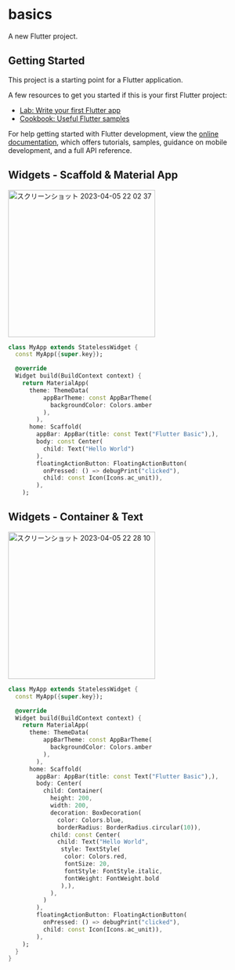 # basics

A new Flutter project.

## Getting Started

This project is a starting point for a Flutter application.

A few resources to get you started if this is your first Flutter project:

- [Lab: Write your first Flutter app](https://docs.flutter.dev/get-started/codelab)
- [Cookbook: Useful Flutter samples](https://docs.flutter.dev/cookbook)

For help getting started with Flutter development, view the
[online documentation](https://docs.flutter.dev/), which offers tutorials,
samples, guidance on mobile development, and a full API reference.

## Widgets - Scaffold & Material App

<img width="300" alt="スクリーンショット 2023-04-05 22 02 37" src="https://user-images.githubusercontent.com/47273077/230088487-d7b78ae8-77bd-4c80-93fa-4977205766be.png">

```dart
class MyApp extends StatelessWidget {
  const MyApp({super.key});

  @override
  Widget build(BuildContext context) {
    return MaterialApp(
      theme: ThemeData(
          appBarTheme: const AppBarTheme(
            backgroundColor: Colors.amber
          ),
        ),
      home: Scaffold(
        appBar: AppBar(title: const Text("Flutter Basic"),), 
        body: const Center(
          child: Text("Hello World")
        ),
        floatingActionButton: FloatingActionButton(
          onPressed: () => debugPrint("clicked"),
          child: const Icon(Icons.ac_unit)),
        ),
    );
```

## Widgets - Container & Text

<img width="300" alt="スクリーンショット 2023-04-05 22 28 10" src="https://user-images.githubusercontent.com/47273077/230094920-5e376066-75ff-4460-832d-6814d7f009df.png">

```dart
class MyApp extends StatelessWidget {
  const MyApp({super.key});

  @override
  Widget build(BuildContext context) {
    return MaterialApp(
      theme: ThemeData(
          appBarTheme: const AppBarTheme(
            backgroundColor: Colors.amber
          ),
        ),
      home: Scaffold(
        appBar: AppBar(title: const Text("Flutter Basic"),), 
        body: Center(
          child: Container(
            height: 200,
            width: 200,
            decoration: BoxDecoration(
              color: Colors.blue, 
              borderRadius: BorderRadius.circular(10)),
            child: const Center(
              child: Text("Hello World",
               style: TextStyle(
                color: Colors.red,
                fontSize: 20,
                fontStyle: FontStyle.italic,
                fontWeight: FontWeight.bold
               ),),
            ),
          )
        ),
        floatingActionButton: FloatingActionButton(
          onPressed: () => debugPrint("clicked"),
          child: const Icon(Icons.ac_unit)),
        ),
    );
  }
}
```
